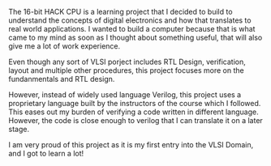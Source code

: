 The 16-bit HACK CPU is a learning project that I decided to build to understand the concepts of digital electronics and how that translates to real world applications.
I wanted to build a computer because that is what came to my mind as soon as I thought about something useful, that will also give me a lot of work experience. 

Even though any sort of VLSI porject includes RTL Design, verification, layout and multiple other procedures, this project focuses more on the fundanmentals and RTL design. 

However, instead of widely used language Verilog, this project uses a proprietary language built by the instructors of the course which I followed.
This eases out my burden of verifying a code written in different language. However, the code is close enough to verilog that I can translate it on a later stage. 

I am very proud of this project as it is my first entry into the VLSI Domain, and I got to learn a lot!
